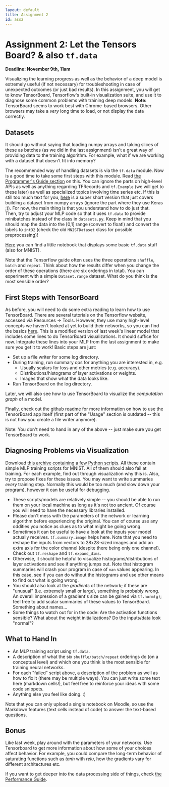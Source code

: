 ```yaml
---
layout: default
title: Assignment 2
id: ass2
---
```



# Assignment 2: Let the Tensors Board? & also `tf.data`
**Deadline: November 9th, 11am**

Visualizing the learning progress as well as the behavior of a deep model is
extremely useful (if not necessary) for troubleshooting in case of unexpected
outcomes (or just bad results). In this assignment, you will get to know
TensorBoard, Tensorflow's built-in visualization suite, and use it to diagnose
some common problems with training deep models. **Note:** TensorBoard seems to
work best with Chrome-based browsers. Other browsers may take a *very* long
time to load, or not display the data correctly.


## Datasets

It should go without saying that loading numpy arrays and taking slices of
these as batches (as we did in the last assignment) isn't a great way of 
providing data to the training algorithm.
For example, what if we are working with a dataset that doesn't fit into
memory? 

The recommended way of handling datasets is via the `tf.data` module.
Now is a good time to take some first steps with this module. Read
[the Programmer's Guide section](https://www.tensorflow.org/guide/data)
on this. You can ignore the parts on high-level APIs as well as anything
regarding TFRecords and `tf.Example` (we will get to these later) as well as
specialized topics involving time series etc. If this is still too much text for
you, [here](https://www.tensorflow.org/tutorials/load_data/numpy) is a super short
version that just covers building a dataset from numpy arrays (ignore the part
where they use Keras ;)).
For now, the main thing is that you understand how to do just that.  
Then, try to adjust your MLP code so that it uses `tf.data` to provide 
minibatches instead of the class in `datasets.py`. Keep in mind that you should
 map the data into the [0,1] range (convert to float!)
and convert the labels to `int32` (check the old
 `MNISTDataset` class for possible preprocessing)!
 
[Here](https://ovgu-ailab.github.io/idl2021/assignments/2/tf_data.ipynb) you
can find a little notebook that displays some basic `tf.data` stuff (also for
MNIST).

Note that the Tensorflow guide often uses the three operations `shuffle`,
`batch` and `repeat`. Think about how the results differ when you change the
order of these operations (there are six orderings in total). You can
experiment with a simple `Dataset.range` dataset. What do you think is the most
sensible order?


## First Steps with TensorBoard

As before, you will need to do some extra reading to learn how to use
TensorBoard. There are several tutorials on the Tensorflow website, accessed via
Resources -> Tools. However, they use many high-level concepts we haven't
looked at yet to build their networks, so you can find the basics 
[here](https://ovgu-ailab.github.io/idl2021/assignments/2/linear_tb.ipynb).
This is a modified version of last week's linear model that includes some lines
to do TensorBoard visualizations. It should suffice for now.
Integrate these lines into your MLP from the last assignment
to make sure you get it to work! Basic steps are just:
- Set up a file writer for some log directory.
- During training, run summary ops for anything you are interested in, e.g.
  - Usually scalars for loss and other metrics (e.g. accuracy).
  - Distributions/histograms of layer activations or weights.
  - Images that show what the data looks like.
- Run TensorBoard on the log directory.

Later, we will also see how to use TensorBoard to visualize the _computation
graph_ of a model.

Finally,
check out the [github readme](https://github.com/tensorflow/tensorboard) for
more information on how to use the TensorBoard app itself (first part of the
"Usage" section is outdated -- this is not how you create a file writer anymore).

Note: You don't need to hand in any of the above -- just make sure you get
TensorBoard to work.


## Diagnosing Problems via Visualization

Download [this archive containing a few Python scripts](https://ovgu-ailab.github.io/idl2021/assignments/2/EPIC_DEEP_LEARNING_FAIL_COMPILATION_OCTOBER_2021.zip).
All these contain simple MLP training scripts for MNIST. All of them
should also fail at training. For each example, find out through visualization
why this is. Also, try to propose fixes for these issues. You may want to write
summaries _every_ training step. Normally this would be too much (and slow down
your program), however it can be useful for debugging.

- These scripts/models are relatively simple -- you should be able to run them
  on your local machine as long as it's not too ancient. Of course you will
  need to have the necessary libraries installed.
- Please don't mess with the
parameters of the network or learning algorithm before experiencing the
original. You can of course use any oddities you notice as clues as to what
might be going wrong.
- Sometimes it can be useful to have a look at the inputs your model actually
receives. `tf.summary.image` helps here. Note that you need to reshape the
inputs from vectors to 28x28-sized images and add an extra axis for the color
channel (despite there being only one channel). Check out `tf.reshape` and
`tf.expand_dims`.
- Otherwise, it should be helpful to visualize histograms/distributions of layer
activations and see if anything jumps out. Note that histogram summaries will
crash your program in case of `nan` values appearing. In this case, see if you
can do without the histograms and use other means to find out what is going
wrong.
- You should also look at the *gradients* of the network; if these are "unusual"
(i.e. extremely small or large), something is probably wrong. 
An overall impression of a gradient's size
can be gained via `tf.norm(g)`; feel free to add scalar summaries of these
values to TensorBoard. Something about names...
- Some things to watch out for in the code: Are the activation functions sensible?
What about the weight initializations? Do the inputs/data look "normal"?
  

## What to Hand In

- An MLP training script using `tf.data`.
- A description of what the six `shuffle/batch/repeat` orderings do (on a
conceptual level) and which one you think is the most sensible for training
neural networks.
- For each "failed" script above, a description of the problem as well as how
to fix it (there may be multiple ways). You can just write some text here
(markdown cells!), but feel free to reinforce your ideas with some code snippets.
- Anything else you feel like doing. :)

Note that you can only upload a single notebook on Moodle, so use the Markdown
features (text cells instead of code) to answer the text-based questions.


## Bonus

Like last week, play around with the parameters of your networks. Use
Tensorboard to get more information about how some of your choices affect
behavior. For example, you could compare the long-term behavior of saturating
functions such as *tanh* with *relu*, how the gradients vary for different
architectures etc.

If you want to get deeper into the data processing side of things, check
[the Performance Guide](https://www.tensorflow.org/guide/data_performance).
